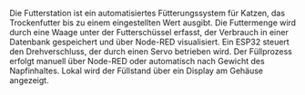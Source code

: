 Die Futterstation ist ein automatisiertes Fütterungssystem für Katzen, das Trockenfutter bis zu einem eingestellten Wert ausgibt. Die Futtermenge wird durch eine Waage unter der Futterschüssel erfasst, der Verbrauch in einer Datenbank gespeichert und über Node-RED visualisiert. Ein ESP32 steuert den Drehverschluss, der durch einen Servo betrieben wird. Der Füllprozess erfolgt manuell über Node-RED oder automatisch nach Gewicht des Napfinhaltes. Lokal wird der Füllstand über ein Display am Gehäuse angezeigt.

